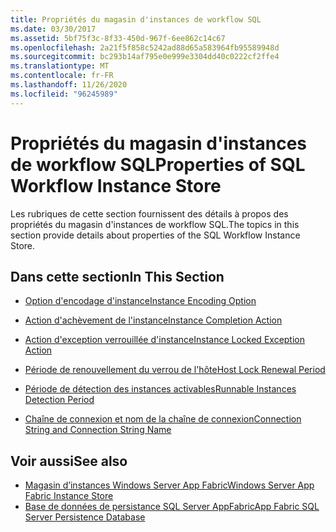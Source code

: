 ```yaml
---
title: Propriétés du magasin d'instances de workflow SQL
ms.date: 03/30/2017
ms.assetid: 5bf75f3c-8f33-450d-967f-6ee862c14c67
ms.openlocfilehash: 2a21f5f858c5242ad88d65a583964fb95589948d
ms.sourcegitcommit: bc293b14af795e0e999e3304dd40c0222cf2ffe4
ms.translationtype: MT
ms.contentlocale: fr-FR
ms.lasthandoff: 11/26/2020
ms.locfileid: "96245989"
---
```

# <a name="properties-of-sql-workflow-instance-store"></a><span data-ttu-id="1a128-102">Propriétés du magasin d'instances de workflow SQL</span><span class="sxs-lookup"><span data-stu-id="1a128-102">Properties of SQL Workflow Instance Store</span></span>

<span data-ttu-id="1a128-103">Les rubriques de cette section fournissent des détails à propos des propriétés du magasin d'instances de workflow SQL.</span><span class="sxs-lookup"><span data-stu-id="1a128-103">The topics in this section provide details about properties of the SQL Workflow Instance Store.</span></span>  
  
## <a name="in-this-section"></a><span data-ttu-id="1a128-104">Dans cette section</span><span class="sxs-lookup"><span data-stu-id="1a128-104">In This Section</span></span>  
  
- [<span data-ttu-id="1a128-105">Option d'encodage d'instance</span><span class="sxs-lookup"><span data-stu-id="1a128-105">Instance Encoding Option</span></span>](instance-encoding-option.md)  
  
- [<span data-ttu-id="1a128-106">Action d'achèvement de l'instance</span><span class="sxs-lookup"><span data-stu-id="1a128-106">Instance Completion Action</span></span>](instance-completion-action.md)  
  
- [<span data-ttu-id="1a128-107">Action d'exception verrouillée d'instance</span><span class="sxs-lookup"><span data-stu-id="1a128-107">Instance Locked Exception Action</span></span>](instance-locked-exception-action.md)  
  
- [<span data-ttu-id="1a128-108">Période de renouvellement du verrou de l'hôte</span><span class="sxs-lookup"><span data-stu-id="1a128-108">Host Lock Renewal Period</span></span>](host-lock-renewal-period.md)  
  
- [<span data-ttu-id="1a128-109">Période de détection des instances activables</span><span class="sxs-lookup"><span data-stu-id="1a128-109">Runnable Instances Detection Period</span></span>](runnable-instances-detection-period.md)  
  
- [<span data-ttu-id="1a128-110">Chaîne de connexion et nom de la chaîne de connexion</span><span class="sxs-lookup"><span data-stu-id="1a128-110">Connection String and Connection String Name</span></span>](connection-string-and-connection-string-name.md)  
  
## <a name="see-also"></a><span data-ttu-id="1a128-111">Voir aussi</span><span class="sxs-lookup"><span data-stu-id="1a128-111">See also</span></span>

- <span data-ttu-id="1a128-112">[Magasin d’instances Windows Server App Fabric](/previous-versions/appfabric/ff383417(v=azure.10))</span><span class="sxs-lookup"><span data-stu-id="1a128-112">[Windows Server App Fabric Instance Store](/previous-versions/appfabric/ff383417(v=azure.10))</span></span>
- <span data-ttu-id="1a128-113">[Base de données de persistance SQL Server AppFabric](/previous-versions/appfabric/ee790819(v=azure.10))</span><span class="sxs-lookup"><span data-stu-id="1a128-113">[App Fabric SQL Server Persistence Database](/previous-versions/appfabric/ee790819(v=azure.10))</span></span>
